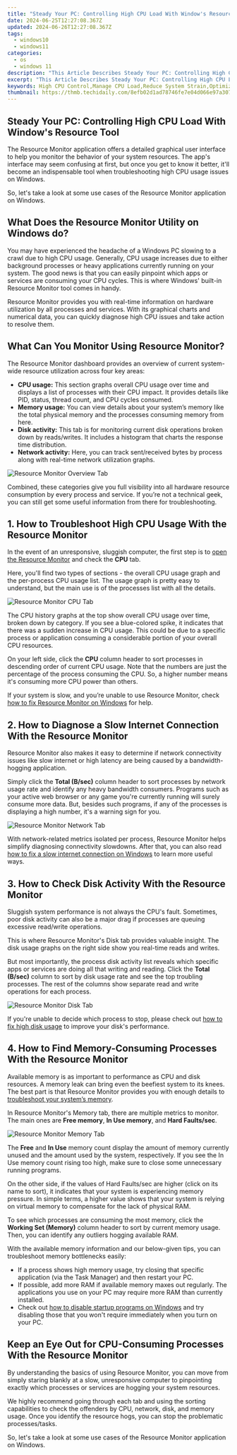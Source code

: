 ```yaml
---
title: "Steady Your PC: Controlling High CPU Load With Window's Resource Tool"
date: 2024-06-25T12:27:08.367Z
updated: 2024-06-26T12:27:08.367Z
tags:
  - windows10
  - windows11
categories:
  - os
  - windows 11
description: "This Article Describes Steady Your PC: Controlling High CPU Load With Window's Resource Tool"
excerpt: "This Article Describes Steady Your PC: Controlling High CPU Load With Window's Resource Tool"
keywords: High CPU Control,Manage CPU Load,Reduce System Strain,Optimize Windows Resources,Lower Process Usage,Fix Overheating PCs,Efficient Resource Management
thumbnail: https://thmb.techidaily.com/8efb02d1ad78746fe7e04d066e97a30754c0040bd1d393f4b6d528ffbc9df6b1.jpg
---
```


## Steady Your PC: Controlling High CPU Load With Window's Resource Tool

 The Resource Monitor application offers a detailed graphical user interface to help you monitor the behavior of your system resources. The app's interface may seem confusing at first, but once you get to know it better, it'll become an indispensable tool when troubleshooting high CPU usage issues on Windows.

 So, let's take a look at some use cases of the Resource Monitor application on Windows.

## What Does the Resource Monitor Utility on Windows do?

 You may have experienced the headache of a Windows PC slowing to a crawl due to high CPU usage. Generally, CPU usage increases due to either background processes or heavy applications currently running on your system. The good news is that you can easily pinpoint which apps or services are consuming your CPU cycles. This is where Windows' built-in Resource Monitor tool comes in handy.

 Resource Monitor provides you with real-time information on hardware utilization by all processes and services. With its graphical charts and numerical data, you can quickly diagnose high CPU issues and take action to resolve them.

## What Can You Monitor Using Resource Monitor?

 The Resource Monitor dashboard provides an overview of current system-wide resource utilization across four key areas:

* **CPU usage:** This section graphs overall CPU usage over time and displays a list of processes with their CPU impact. It provides details like PID, status, thread count, and CPU cycles consumed.
* **Memory usage:** You can view details about your system’s memory like the total physical memory and the processes consuming memory from here.
* **Disk activity:** This tab is for monitoring current disk operations broken down by reads/writes. It includes a histogram that charts the response time distribution.
* **Network activity:** Here, you can track sent/received bytes by process along with real-time network utilization graphs.

![Resource Monitor Overview Tab](https://static1.makeuseofimages.com/wordpress/wp-content/uploads/2023/10/resource-monitor-overview-tab.jpg)

 Combined, these categories give you full visibility into all hardware resource consumption by every process and service. If you’re not a technical geek, you can still get some useful information from there for troubleshooting.

## 1\. How to Troubleshoot High CPU Usage With the Resource Monitor

 In the event of an unresponsive, sluggish computer, the first step is to [open the Resource Monitor](https://www.makeuseof.com/windows-11-open-resource-monitor/) and check the **CPU** tab.

 Here, you'll find two types of sections - the overall CPU usage graph and the per-process CPU usage list. The usage graph is pretty easy to understand, but the main use is of the processes list with all the details.

![Resource Monitor CPU Tab](https://static1.makeuseofimages.com/wordpress/wp-content/uploads/2023/10/resource-monitor-cpu-tab.jpg)

 The CPU history graphs at the top show overall CPU usage over time, broken down by category. If you see a blue-colored spike, it indicates that there was a sudden increase in CPU usage. This could be due to a specific process or application consuming a considerable portion of your overall CPU resources.

 On your left side, click the **CPU** column header to sort processes in descending order of current CPU usage. Note that the numbers are just the percentage of the process consuming the CPU. So, a higher number means it's consuming more CPU power than others.

 If your system is slow, and you’re unable to use Resource Monitor, check [how to fix Resource Monitor on Windows](https://www.makeuseof.com/how-to-fix-resource-monitor-not-working-windows-11/) for help.

## 2\. How to Diagnose a Slow Internet Connection With the Resource Monitor

 Resource Monitor also makes it easy to determine if network connectivity issues like slow internet or high latency are being caused by a bandwidth-hogging application.

 Simply click the **Total (B/sec)** column header to sort processes by network usage rate and identify any heavy bandwidth consumers. Programs such as your active web browser or any game you're currently running will surely consume more data. But, besides such programs, if any of the processes is displaying a high number, it's a warning sign for you.

![Resource Monitor Network Tab](https://static1.makeuseofimages.com/wordpress/wp-content/uploads/2023/10/resource-monitor-network-tab.jpg)

 With network-related metrics isolated per process, Resource Monitor helps simplify diagnosing connectivity slowdowns. After that, you can also read [how to fix a slow internet connection on Windows](https://www.makeuseof.com/tag/fix-internet-speed-windows-tweaks/) to learn more useful ways.

## 3\. How to Check Disk Activity With the Resource Monitor

 Sluggish system performance is not always the CPU's fault. Sometimes, poor disk activity can also be a major drag if processes are queuing excessive read/write operations.

 This is where Resource Monitor's Disk tab provides valuable insight. The disk usage graphs on the right side show you real-time reads and writes.

 But most importantly, the process disk activity list reveals which specific apps or services are doing all that writing and reading. Click the **Total (B/sec)** column to sort by disk usage rate and see the top troubling processes. The rest of the columns show separate read and write operations for each process.

![Resource Monitor Disk Tab](https://static1.makeuseofimages.com/wordpress/wp-content/uploads/2023/10/resource-monitor-disk-tab.jpg)

 If you're unable to decide which process to stop, please check out [how to fix high disk usage](https://www.makeuseof.com/tips-fix-100-disk-usage-improve-windows-performance/) to improve your disk's performance.

## 4\. How to Find Memory-Consuming Processes With the Resource Monitor

 Available memory is as important to performance as CPU and disk resources. A memory leak can bring even the beefiest system to its knees. The best part is that Resource Monitor provides you with enough details to [troubleshoot your system’s memory](https://www.makeuseof.com/windows-computer-low-memory/).

 In Resource Monitor's Memory tab, there are multiple metrics to monitor. The main ones are **Free memory**, **In Use memory**, and **Hard Faults/sec**.

![Resource Monitor Memory Tab](https://static1.makeuseofimages.com/wordpress/wp-content/uploads/2023/10/resource-monitor-memory-tab.jpg)

 The **Free** and **In Use** memory count display the amount of memory currently unused and the amount used by the system, respectively. If you see the In Use memory count rising too high, make sure to close some unnecessary running programs.

 On the other side, if the values of Hard Faults/sec are higher (click on its name to sort), it indicates that your system is experiencing memory pressure. In simple terms, a higher value shows that your system is relying on virtual memory to compensate for the lack of physical RAM.

 To see which processes are consuming the most memory, click the **Working Set (Memory)** column header to sort by current memory usage. Then, you can identify any outliers hogging available RAM.

 With the available memory information and our below-given tips, you can troubleshoot memory bottlenecks easily:

* If a process shows high memory usage, try closing that specific application (via the Task Manager) and then restart your PC.
* If possible, add more RAM if available memory maxes out regularly. The applications you use on your PC may require more RAM than currently installed.
* Check out [how to disable startup programs on Windows](https://www.makeuseof.com/windows-11-disable-startup-programs/) and try disabling those that you won't require immediately when you turn on your PC.

## Keep an Eye Out for CPU-Consuming Processes With the Resource Monitor

 By understanding the basics of using Resource Monitor, you can move from simply staring blankly at a slow, unresponsive computer to pinpointing exactly which processes or services are hogging your system resources.

 We highly recommend going through each tab and using the sorting capabilities to check the offenders by CPU, network, disk, and memory usage. Once you identify the resource hogs, you can stop the problematic processes/tasks.

 So, let's take a look at some use cases of the Resource Monitor application on Windows.



<ins class="adsbygoogle"
      style="display:block"
      data-ad-client="ca-pub-7571918770474297"
      data-ad-slot="8358498916"
      data-ad-format="auto"
      data-full-width-responsive="true"></ins>